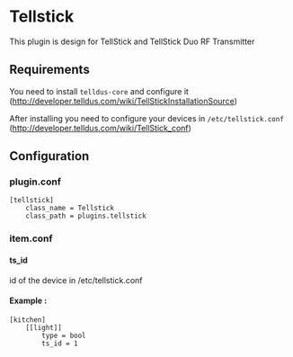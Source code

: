 # Tellstick

This plugin is design for TellStick and TellStick Duo RF Transmitter


## Requirements

You need to install ``telldus-core`` and configure it (http://developer.telldus.com/wiki/TellStickInstallationSource)

After installing you need to configure your devices in ``/etc/tellstick.conf`` (http://developer.telldus.com/wiki/TellStick_conf)   

## Configuration

### plugin.conf

```
[tellstick]
    class_name = Tellstick
    class_path = plugins.tellstick
```

### item.conf 

#### ts_id

id of the device in /etc/tellstick.conf
 
#### Example :
 
``` 
[kitchen]
    [[light]]
        type = bool
        ts_id = 1
```